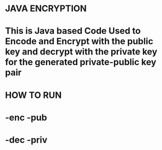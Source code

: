 # JAVA ENCRYPTION

# This is Java based Code Used to Encode and  Encrypt with the public key and decrypt with the private key for the generated private-public key pair

# HOW TO RUN 

# <jar-file> -enc <String-to-Encrypt> -pub <Public-Key-file-path> 

# <jar-file> -dec <String-to-decrypt> -priv <Private-Key-file-path> 

